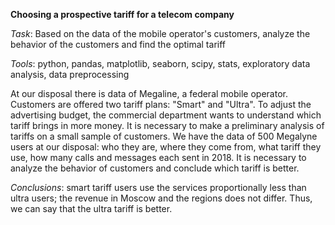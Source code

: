 **Choosing a prospective tariff for a telecom company**

*Task*: Based on the data of the mobile operator's customers, analyze the behavior of the customers and find the optimal tariff

*Tools*: python, pandas, matplotlib, seaborn, scipy, stats, exploratory data analysis, data preprocessing

At our disposal there is data of Megaline, a federal mobile operator. Customers are offered two tariff plans: "Smart" and "Ultra". To adjust the advertising budget, the commercial department wants to understand which tariff brings in more money. It is necessary to make a preliminary analysis of tariffs on a small sample of customers. We have the data of 500 Megalyne users at our disposal: who they are, where they come from, what tariff they use, how many calls and messages each sent in 2018. It is necessary to analyze the behavior of customers and conclude which tariff is better.

*Conclusions*: smart tariff users use the services proportionally less than ultra users; the revenue in Moscow and the regions does not differ. Thus, we can say that the ultra tariff is better.

